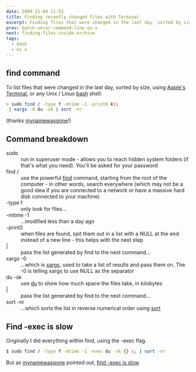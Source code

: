 ```yaml
---
date: 2009-11-04 11:53
title: Finding recently changed files with Terminal
excerpt: Finding files that were changed in the last day, sorted by size, using <a href="http://en.wikipedia.org/wiki/Apple_Terminal">Apple&#39;s Terminal</a>
prev: batch-unrar-command-line-os-x
next: finding-files-inside-archive
tags:
  - bash
  - os x
---
```


## find command

To list files that were changed in the last day, sorted by size, using [Apple's Terminal](http://en.wikipedia.org/wiki/Apple_Terminal), or any Unix / Linux [bash](http://en.wikipedia.org/wiki/Bash) shell:

```bash
> sudo find / -type f -mtime -1 -print0 k\\
 | xargs -0 du -sk | sort -nr
```

(thanks [mynamewasgone](http://twitter.com/mynamewasgone)!)

## Command breakdown

<dl class="code-breakdown">
<dt>sudo</dt>
<dd>run in superuser mode - allows you to reach hidden system folders (if that's what you need). You'll be asked for your password</dd>

<dt>find /</dt>
<dd>use the powerful <a href="http://en.wikipedia.org/wiki/Find" title="[new window] find - Wikipedia, the free encyclopedia" target="_blank">find</a> command, starting from the root of the computer - in other words, search everywhere (which may not be a good idea if you are connected to a network or have a massive hard disk connected to your machine)</dd>

<dt>-type f</dt>
<dd>only look for files...</dd>

<dt>-mtime -1</dt>
<dd>...modified less than a day ago</dd>

<dt>-print0</dt>
<dd>when files are found, spit them out in a list with a NULL at the end instead of a new line - this helps with the next step</dd>

<dt>|</dt>
<dd>pass the list generated by find to the next command...</dd>

<dt>xargs -0</dt>
<dd>...which is <a href="http://en.wikipedia.org/wiki/Xargs" title="[new window] xargs - Wikipedia, the free encyclopedia" target="_blank">xargs</a>, used to take a list of results and pass them on. The -0 is telling xargs to use NULL as the separator</dd>

<dt>du -sk</dt>
<dd>use <a href="http://en.wikipedia.org/wiki/Du_(Unix)" title="[new window] du (Unix) - Wikipedia, the free encyclopedia" target="_blank">du</a> to show how much space the files take, in kilobytes</dd>

<dt>|</dt>
<dd>pass the list generated by find to the next command...</dd>

<dt>sort -nr</dt>
<dd>...which sorts the list in reverse numerical order using <a href="http://en.wikipedia.org/wiki/Sort_(Unix)" title="[new window] sort (Unix) - Wikipedia, the free encyclopedia" target="_blank">sort</a></dd>
</dl>

## Find -exec is slow

Originally I did everything within find, using the -exec flag.

```bash
$ sudo find / -type f -mtime -1 -exec du -sk {} \; | sort -nr
```

But as [mynamewasgone](http://twitter.com/mynamewasgone) pointed out, [find -exec is slow](http://dpaste.com/hold/116132/)
